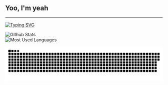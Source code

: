 ## Yoo, I'm yeah
------
[![Typing SVG](https://readme-typing-svg.herokuapp.com?color=B6B4F7&lines=%E5%BC%80%E5%BF%83%E5%BF%AB%E4%B9%90%E6%AF%8F%E4%B8%80%E5%A4%A9)](https://git.io/typing-svg)   

![Github Stats](https://github-readme-stats.vercel.app/api?username=egbertYeah&show_icons=true&theme=dark&count_private=true)         
![Most Used Languages](https://github-readme-stats.vercel.app/api/top-langs/?username=egbertYeah&theme=dark&layout=compact)

<div align="center"><img src="https://raw.githubusercontent.com/Achuan-2/Achuan-2/main/assets/github-contribution-grid-snake.svg" ></div>

<!--
**egbertYeah/egbertYeah** is a ✨ _special_ ✨ repository because its `README.md` (this file) appears on your GitHub profile.

Here are some ideas to get you started:

- 🔭 I’m currently working on ...
- 🌱 I’m currently learning ...
- 👯 I’m looking to collaborate on ...
- 🤔 I’m looking for help with ...
- 💬 Ask me about ...
- 📫 How to reach me: ...
- 😄 Pronouns: ...
- ⚡ Fun fact: ...
-->
